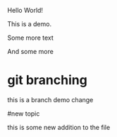 Hello World!

This is a demo.

Some more text 

And some more


# git branching 

this is a branch demo change

#new topic

this is some new addition to the file
